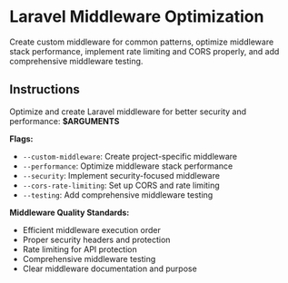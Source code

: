 # Laravel Middleware Optimization

Create custom middleware for common patterns, optimize middleware stack performance, implement rate limiting and CORS properly, and add comprehensive middleware testing.

## Instructions

Optimize and create Laravel middleware for better security and performance: **$ARGUMENTS**

**Flags:**
- `--custom-middleware`: Create project-specific middleware
- `--performance`: Optimize middleware stack performance
- `--security`: Implement security-focused middleware
- `--cors-rate-limiting`: Set up CORS and rate limiting
- `--testing`: Add comprehensive middleware testing

**Middleware Quality Standards:**
- Efficient middleware execution order
- Proper security headers and protection
- Rate limiting for API protection
- Comprehensive middleware testing
- Clear middleware documentation and purpose